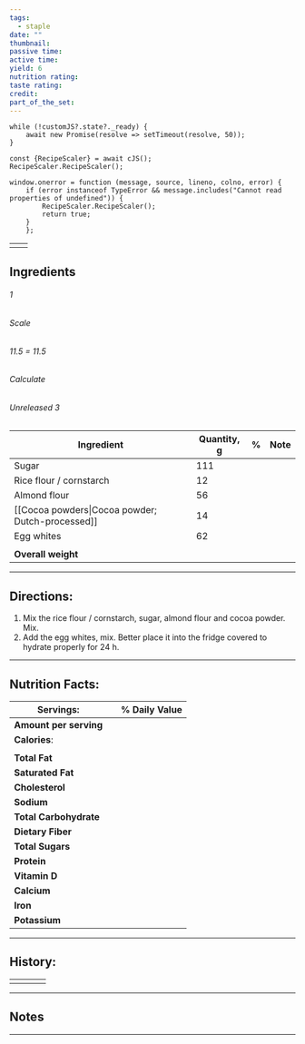 ```yaml
---
tags:
  - staple
date: ""
thumbnail: 
passive time: 
active time: 
yield: 6
nutrition rating: 
taste rating: 
credit: 
part_of_the_set:
---
```

```dataviewjs
while (!customJS?.state?._ready) { 
	await new Promise(resolve => setTimeout(resolve, 50)); 
} 

const {RecipeScaler} = await cJS();
RecipeScaler.RecipeScaler();

window.onerror = function (message, source, lineno, colno, error) {
	if (error instanceof TypeError && message.includes("Cannot read properties of undefined")) {
		RecipeScaler.RecipeScaler();
		return true;
	}
    };
```

|     |     |
| --- | --- |
|     |     |


## Ingredients

###### 1
###### Scale
###### 11.5 = 11.5
###### Calculate
###### Unreleased 3

| Ingredient                                       | Quantity, g | %   | Note |
| ------------------------------------------------ | ----------- | --- | ---- |
| Sugar                                            | 111         |     |      |
| Rice flour / cornstarch                          | 12          |     |      |
| Almond flour                                     | 56          |     |      |
| [[Cocoa powders\|Cocoa powder; Dutch-processed]] | 14          |     |      |
| Egg whites                                       | 62          |     |      |
|                                                  |             |     |      |
| **Overall weight**                               |             |     |      |




---
## Directions:

1. Mix the rice flour / cornstarch, sugar, almond flour and cocoa powder. Mix.
2. Add the egg whites, mix. Better place it into the fridge covered to hydrate properly for 24 h.


---
## Nutrition Facts:

| **Servings:**          |       | % Daily Value |
| ---------------------- | ----- | ------------- |
| **Amount per serving** |       |               |
| **Calories**:          |       |               |
|                        |       |               |
| **Total Fat**          |       |               |
| **Saturated Fat**      |       |               |
| **Cholesterol**        |       |               |
| **Sodium**             |       |               |
| **Total Carbohydrate** |       |               |
| **Dietary Fiber**      |       |               |
| **Total Sugars**       |       |               |
| **Protein**            |       |               |
| **Vitamin D**          |       |               |
| **Calcium**            |       |               |
| **Iron**               |       |               |
| **Potassium**          |       |               |

---
## History:

|     |                   |                   |                   |
| --- | ----------------- | ----------------- | ----------------- |
|     |                   |                   |                   |


---
## Notes


>

---



